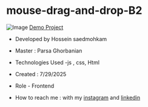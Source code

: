 # mouse-drag-and-drop-B2
![Image]()
[Demo Project](https://hosseinsaedmohkam.github.io/mouse-drag-and-drop-B2/)

- Developed by Hossein saedmohkam

- Master : Parsa Ghorbanian 

- Technologies Used -js , css, Html 

- Created : 7/29/2025

- Role - Frontend

- How to reach me : with my [instagram](https://www.instagram.com/Hossein_saedmohkam.dev) and [linkedin](https://www.linkedin.com/in/Hossein-saedmohkam)
